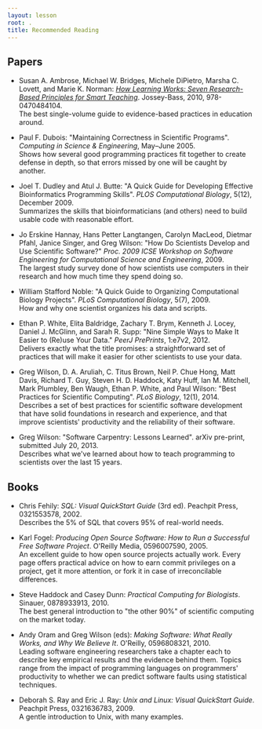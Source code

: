 ```yaml
---
layout: lesson
root: .
title: Recommended Reading
---
```


## Papers

*   Susan A. Ambrose, Michael W. Bridges, Michele DiPietro, Marsha C. Lovett, and Marie K. Norman:
    *[How Learning Works: Seven Research-Based Principles for Smart Teaching](http://www.amazon.com/How-Learning-Works-Research-Based-Principles/dp/0470484101/)*.
    Jossey-Bass,
    2010,
    978-0470484104.
    <br/>
    The best single-volume guide to evidence-based practices in education around.

*   Paul F. Dubois:
    "Maintaining Correctness in Scientific Programs".
    *Computing in Science & Engineering*,
    May–June 2005.
    <br/>
    Shows how several good programming practices fit together
    to create defense in depth,
    so that errors missed by one will be caught by another.

*   Joel T. Dudley and Atul J. Butte:
    "A Quick Guide for Developing Effective Bioinformatics Programming Skills".
    *PLOS Computational Biology*,
    5(12),
    December 2009.
    <br/>
    Summarizes the skills that bioinformaticians (and others) need
    to build usable code with reasonable effort.

*   Jo Erskine Hannay, Hans Petter Langtangen, Carolyn MacLeod, Dietmar Pfahl, Janice Singer, and Greg Wilson:
    "How Do Scientists Develop and Use Scientific Software?"
    *Proc. 2009 ICSE Workshop on Software Engineering for Computational Science and Engineering*,
    2009.
    <br/>
    The largest study survey done of how scientists use computers in their research
    and how much time they spend doing so.

*   William Stafford Noble:
    "A Quick Guide to Organizing Computational Biology Projects".
    *PLoS Computational Biology*,
    5(7),
    2009.
    <br/>
    How and why one scientist organizes his data and scripts.

*   Ethan P. White, Elita Baldridge, Zachary T. Brym, Kenneth J. Locey, Daniel J. McGlinn, and Sarah R. Supp:
    "Nine Simple Ways to Make It Easier to (Re)use Your Data."
    *PeerJ PrePrints*,
    1:e7v2,
    2012.
    <br/>
    Delivers exactly what the title promises:
    a straightforward set of practices that will make it easier for other scientists to use your data.

*   Greg Wilson, D. A. Aruliah, C. Titus Brown, Neil P. Chue Hong, Matt Davis, Richard T. Guy, Steven H. D. Haddock, Katy Huff, Ian M. Mitchell, Mark Plumbley, Ben Waugh, Ethan P. White, and Paul Wilson:
    "Best Practices for Scientific Computing".
    *PLoS Biology*,
    12(1),
    2014.
    <br/>
    Describes a set of best practices for scientific software development
    that have solid foundations in research and experience,
    and that improve scientists' productivity and the reliability of their software.

*   Greg Wilson: "Software Carpentry: Lessons Learned".
    arXiv pre-print,
    submitted July 20, 2013.
    <br/>
    Describes what we've learned about how to teach programming to scientists
    over the last 15 years.

## Books

*   Chris Fehily:
    *SQL: Visual QuickStart Guide* (3rd ed).
    Peachpit Press,
    0321553578,
    2002.
    <br/>
    Describes the 5% of SQL that covers 95% of real-world needs.

*   Karl Fogel:
    *Producing Open Source Software: How to Run a Successful Free Software Project*.
    O'Reilly Media,
    0596007590,
    2005.
    <br/>
    An excellent guide to how open source projects actually work.
    Every page offers practical advice on how to earn commit privileges on a project,
    get it more attention,
    or fork it in case of irreconcilable differences.

*   Steve Haddock and Casey Dunn:
    *Practical Computing for Biologists*.
    Sinauer,
    0878933913,
    2010.
    <br/>
    The best general introduction to "the other 90%" of scientific computing on the market today.

*   Andy Oram and Greg Wilson (eds):
    *Making Software: What Really Works, and Why We Believe It*.
    O'Reilly,
    0596808321,
    2010.
    <br/>
    Leading software engineering researchers take a chapter each
    to describe key empirical results and the evidence behind them.
    Topics range from the impact of programming languages on programmers' productivity
    to whether we can predict software faults using statistical techniques.

*   Deborah S. Ray and Eric J. Ray:
    *Unix and Linux: Visual QuickStart Guide*.
    Peachpit Press,
    0321636783,
    2009.
    <br/>
    A gentle introduction to Unix, with many examples.
